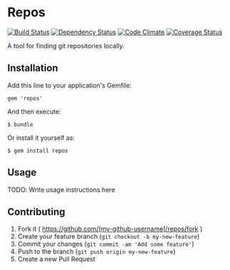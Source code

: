 # Repos
[![Build Status](https://travis-ci.org/nicolasmccurdy/repos.svg?branch=master)](https://travis-ci.org/nicolasmccurdy/repos)
[![Dependency Status](https://gemnasium.com/nicolasmccurdy/repos.svg)](https://gemnasium.com/nicolasmccurdy/repos)
[![Code Climate](https://codeclimate.com/github/nicolasmccurdy/repos.png)](https://codeclimate.com/github/nicolasmccurdy/repos)
[![Coverage Status](https://codeclimate.com/github/nicolasmccurdy/repos/coverage.png)](https://codeclimate.com/github/nicolasmccurdy/repos)

A tool for finding git repositories locally.

## Installation

Add this line to your application's Gemfile:

    gem 'repos'

And then execute:

    $ bundle

Or install it yourself as:

    $ gem install repos

## Usage

TODO: Write usage instructions here

## Contributing

1. Fork it ( https://github.com/[my-github-username]/repos/fork )
2. Create your feature branch (`git checkout -b my-new-feature`)
3. Commit your changes (`git commit -am 'Add some feature'`)
4. Push to the branch (`git push origin my-new-feature`)
5. Create a new Pull Request
